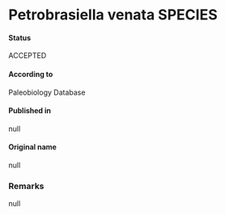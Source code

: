 Petrobrasiella venata SPECIES
=======

#### Status
ACCEPTED

#### According to
Paleobiology Database

#### Published in
null

#### Original name
null

### Remarks
null